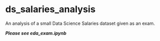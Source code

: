 # ds_salaries_analysis
An analysis of a small Data Science Salaries dataset given as an exam.

***Please see eda_exam.ipynb***
